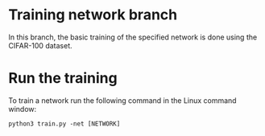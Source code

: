 # Training network branch
In this branch, the basic training of the specified network is done using the CIFAR-100 dataset.


# Run the training
To train a network run the following command in the Linux command window:
```
python3 train.py -net [NETWORK]
```
